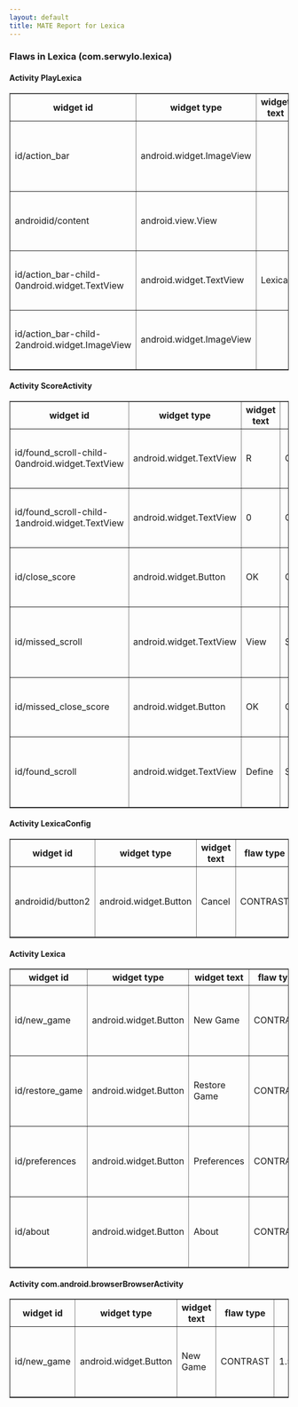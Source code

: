 ```yaml
---
layout: default
title: MATE Report for Lexica
---
```


### Flaws in Lexica (com.serwylo.lexica)


#### Activity PlayLexica

<table border='1'>
	<tr>
		<th> widget id </th>
		<th> widget type </th>
		<th> widget text </th>
		<th> flaw type </th>
		<th> info </th>
		<th> hint </th>
	</tr>
	<tr>
		<td> id/action_bar </td>
		<td> android.widget.ImageView </td>
		<td>  </td>
		<td> SIZE </td>
		<td> 40,48 </td>
		<td> Minimum touch target size is 48dp x 48dp.  </td>
	</tr>
	<tr>
		<td> androidid/content </td>
		<td> android.view.View </td>
		<td>  </td>
		<td> MISSING LABEL </td>
		<td>  </td>
		<td> View is missing label for a screen reader </td>
	</tr>
	<tr>
		<td> id/action_bar-child-0android.widget.TextView </td>
		<td> android.widget.TextView </td>
		<td> Lexica </td>
		<td> CONTRAST </td>
		<td> 4.31198770795403 </td>
		<td> Contrast ratio should be at least 4.5 </td>
	</tr>
	<tr>
		<td> id/action_bar-child-2android.widget.ImageView </td>
		<td> android.widget.ImageView </td>
		<td>  </td>
		<td> CONTRAST </td>
		<td> 4.31198770795403 </td>
		<td> Contrast ratio should be at least 4.5 </td>
	</tr>
	<tr>
	</tr>
</table>


#### Activity ScoreActivity

<table border='1'>
	<tr>
		<th> widget id </th>
		<th> widget type </th>
		<th> widget text </th>
		<th> flaw type </th>
		<th> info </th>
		<th> hint </th>
	</tr>
	<tr>
		<td> id/found_scroll-child-0android.widget.TextView </td>
		<td> android.widget.TextView </td>
		<td> R </td>
		<td> CONTRAST </td>
		<td> 1.7415378835914337 </td>
		<td> Contrast ratio should be at least 4.5 </td>
	</tr>
	<tr>
		<td> id/found_scroll-child-1android.widget.TextView </td>
		<td> android.widget.TextView </td>
		<td> 0  </td>
		<td> CONTRAST </td>
		<td> 1.7415378835914337 </td>
		<td> Contrast ratio should be at least 4.5 </td>
	</tr>
	<tr>
		<td> id/close_score </td>
		<td> android.widget.Button </td>
		<td> OK </td>
		<td> CONTRAST </td>
		<td> 1.591928325760716 </td>
		<td> Contrast ratio should be at least 4.5 </td>
	</tr>
	<tr>
		<td> id/missed_scroll </td>
		<td> android.widget.TextView </td>
		<td> View </td>
		<td> SIZE </td>
		<td> 34,21 </td>
		<td> Minimum touch target size is 48dp x 48dp.  </td>
	</tr>
	<tr>
		<td> id/missed_close_score </td>
		<td> android.widget.Button </td>
		<td> OK </td>
		<td> CONTRAST </td>
		<td> 1.591928325760716 </td>
		<td> Contrast ratio should be at least 4.5 </td>
	</tr>
	<tr>
		<td> id/found_scroll </td>
		<td> android.widget.TextView </td>
		<td> Define  </td>
		<td> SIZE </td>
		<td> 48,21 </td>
		<td> Minimum touch target size is 48dp x 48dp.  </td>
	</tr>
</table>


#### Activity LexicaConfig

<table border='1'>
	<tr>
		<th> widget id </th>
		<th> widget type </th>
		<th> widget text </th>
		<th> flaw type </th>
		<th> info </th>
		<th> hint </th>
	</tr>
	<tr>
		<td> androidid/button2 </td>
		<td> android.widget.Button </td>
		<td> Cancel </td>
		<td> CONTRAST </td>
		<td> 3.672578596072024 </td>
		<td> Contrast ratio should be at least 4.5 </td>
	</tr>
</table>


#### Activity Lexica

<table border='1'>
	<tr>
		<th> widget id </th>
		<th> widget type </th>
		<th> widget text </th>
		<th> flaw type </th>
		<th> info </th>
		<th> hint </th>
	</tr>
	<tr>
		<td> id/new_game </td>
		<td> android.widget.Button </td>
		<td> New Game </td>
		<td> CONTRAST </td>
		<td> 1.591928325760716 </td>
		<td> Contrast ratio should be at least 4.5 </td>
	</tr>
	<tr>
		<td> id/restore_game </td>
		<td> android.widget.Button </td>
		<td> Restore Game </td>
		<td> CONTRAST </td>
		<td> 1.591928325760716 </td>
		<td> Contrast ratio should be at least 4.5 </td>
	</tr>
	<tr>
		<td> id/preferences </td>
		<td> android.widget.Button </td>
		<td> Preferences </td>
		<td> CONTRAST </td>
		<td> 1.591928325760716 </td>
		<td> Contrast ratio should be at least 4.5 </td>
	</tr>
	<tr>
		<td> id/about </td>
		<td> android.widget.Button </td>
		<td> About </td>
		<td> CONTRAST </td>
		<td> 1.591928325760716 </td>
		<td> Contrast ratio should be at least 4.5 </td>
	</tr>
</table>


#### Activity com.android.browserBrowserActivity

<table border='1'>
	<tr>
		<th> widget id </th>
		<th> widget type </th>
		<th> widget text </th>
		<th> flaw type </th>
		<th> info </th>
		<th> hint </th>
	</tr>
	<tr>
		<td> id/new_game </td>
		<td> android.widget.Button </td>
		<td> New Game </td>
		<td> CONTRAST </td>
		<td> 1.5858773288202834 </td>
		<td> Contrast ratio should be at least 4.5 </td>
	</tr>
</table>


